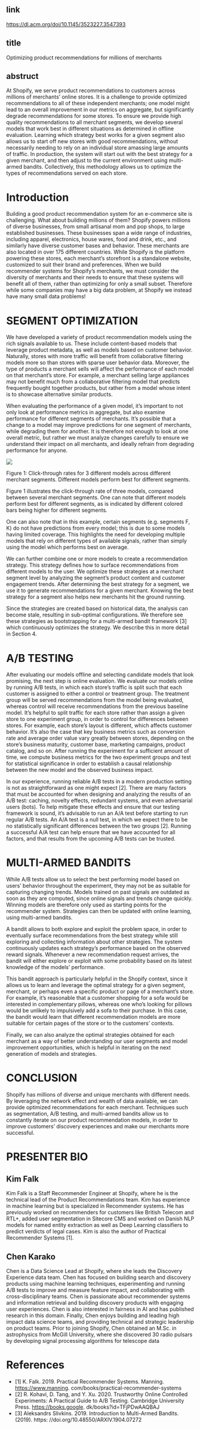 ## link

https://dl.acm.org/doi/10.1145/3523227.3547393

## title

Optimizing product recommendations for millions of merchants

## abstruct

At Shopify, we serve product recommendations to customers across millions of merchants’ online stores. It is a challenge to provide optimized recommendations to all of these independent merchants; one model might lead to an overall improvement in our metrics on aggregate, but significantly degrade recommendations for some stores. To ensure we provide high quality recommendations to all merchant segments, we develop several models that work best in different situations as determined in offline evaluation. Learning which strategy best works for a given segment also allows us to start off new stores with good recommendations, without necessarily needing to rely on an individual store amassing large amounts of traffic. In production, the system will start out with the best strategy for a given merchant, and then adjust to the current environment using multi-armed bandits. Collectively, this methodology allows us to optimize the types of recommendations served on each store.

# Introduction

Building a good product recommendation system for an e-commerce site is challenging. What about building millions of them? Shopify powers millions of diverse businesses, from small artisanal mom and pop shops, to large established businesses. These businesses span a wide range of industries, including apparel, electronics, house wares, food and drink, etc., and similarly have diverse customer bases and behavior. These merchants are also located in over 175 different countries. While Shopify is the platform powering these stores, each merchant’s storefront is a standalone website, customized to suit their brand and preferences. When we build recommender systems for Shopify’s merchants, we must consider the diversity of merchants and their needs to ensure that these systems will benefit all of them, rather than optimizing for only a small subset. Therefore while some companies may have a big data problem, at Shopify we instead have many small data problems!

# SEGMENT OPTIMIZATION

We have developed a variety of product recommendation models using the rich signals available to us. These include content-based models that leverage product metadata, as well as models based on customer behavior. Naturally, stores with more traffic will benefit from collaborative filtering models more so than stores with sparse user behavior data. Moreover, the type of products a merchant sells will affect the performance of each model on that merchant’s store. For example, a merchant selling large appliances may not benefit much from a collaborative filtering model that predicts frequently bought together products, but rather from a model whose intent is to showcase alternative similar products.

When evaluating the performance of a given model, it’s important to not only look at performance metrics in aggregate, but also examine performance for different segments of merchants. It’s possible that a change to a model may improve predictions for one segment of merchants, while degrading them for another. It is therefore not enough to look at one overall metric, but rather we must analyze changes carefully to ensure we understand their impact on all merchants, and ideally refrain from degrading performance for anyone.

![](https://cdn-ak.f.st-hatena.com/images/fotolife/m/m3tech/20221218/20221218110012.png)

Figure 1: Click-through rates for 3 different models across different merchant segments. Different models perform best for different segments.

Figure 1 illustrates the click-through rate of three models, compared between several merchant segments. One can note that different models perform best for different segments, as is indicated by different colored bars being higher for different segments.

One can also note that in this example, certain segments (e.g. segments F, K) do not have predictions from every model; this is due to some models having limited coverage. This highlights the need for developing multiple models that rely on different types of available signals, rather than simply using the model which performs best on average.

We can further combine one or more models to create a recommendation strategy. This strategy defines how to surface recommendations from different models to the user. We optimize these strategies at a merchant segment level by analyzing the segment’s product content and customer engagement trends. After determining the best strategy for a segment, we use it to generate recommendations for a given merchant. Knowing the best strategy for a segment also helps new merchants hit the ground running.

Since the strategies are created based on historical data, the analysis can become stale, resulting in sub-optimal configurations. We therefore see these strategies as bootstrapping for a multi-armed bandit framework [3] which continuously optimizes the strategy. We describe this in more detail in Section 4.

# A/B TESTING

After evaluating our models offline and selecting candidate models that look promising, the next step is online evaluation. We evaluate our models online by running A/B tests, in which each store’s traffic is split such that each customer is assigned to either a control or treatment group. The treatment group will be served recommendations from the model being evaluated, whereas control will receive recommendations from the previous baseline model. It’s helpful to split traffic for each store rather than assign a given store to one experiment group, in order to control for differences between stores. For example, each store’s layout is different, which affects customer behavior. It’s also the case that key business metrics such as conversion rate and average order value vary greatly between stores, depending on the store’s business maturity, customer base, marketing campaigns, product catalog, and so on. After running the experiment for a sufficient amount of time, we compute business metrics for the two experiment groups and test for statistical significance in order to establish a causal relationship between the new model and the observed business impact.

In our experience, running reliable A/B tests in a modern production setting is not as straightforward as one might expect [2]. There are many factors that must be accounted for when designing and analyzing the results of an A/B test: caching, novelty effects, redundant systems, and even adversarial users (bots). To help mitigate these effects and ensure that our testing framework is sound, it’s advisable to run an A/A test before starting to run regular A/B tests. An A/A test is a null test, in which we expect there to be no statistically significant differences between the two groups [2]. Running a successful A/A test can help ensure that we have accounted for all factors, and that results from the upcoming A/B tests can be trusted.

# MULTI-ARMED BANDITS

While A/B tests allow us to select the best performing model based on users’ behavior throughout the experiment, they may not be as suitable for capturing changing trends. Models trained on past signals are outdated as soon as they are computed, since online signals and trends change quickly. Winning models are therefore only used as starting points for the recommender system. Strategies can then be updated with online learning, using multi-armed bandits.

A bandit allows to both explore and exploit the problem space, in order to eventually surface recommendations from the best strategy while still exploring and collecting information about other strategies. The system continuously updates each strategy’s performance based on the observed reward signals. Whenever a new recommendation request arrives, the bandit will either explore or exploit with some probability based on its latest knowledge of the models’ performance.

This bandit approach is particularly helpful in the Shopify context, since it allows us to learn and leverage the optimal strategy for a given segment, merchant, or perhaps even a specific product or page of a merchant’s store. For example, it’s reasonable that a customer shopping for a sofa would be interested in complementary pillows, whereas one who’s looking for pillows would be unlikely to impulsively add a sofa to their purchase. In this case, the bandit would learn that different recommendation models are more suitable for certain pages of the store or to the customers’ contexts.

Finally, we can also analyze the optimal strategies obtained for each merchant as a way of better understanding our user segments and model improvement opportunities, which is helpful in iterating on the next generation of models and strategies.

# CONCLUSION

Shopify has millions of diverse and unique merchants with different needs. By leveraging the network effect and wealth of data available, we can provide optimized recommendations for each merchant. Techniques such as segmentation, A/B testing, and multi-armed bandits allow us to constantly iterate on our product recommendation models, in order to improve customers’ discovery experiences and make our merchants more successful.

# PRESENTER BIO

## Kim Falk

Kim Falk is a Staff Recommender Engineer at Shopify, where he is the technical lead of the Product Recommendations team. Kim has experience in machine learning but is specialized in Recommender systems. He has previously worked on recommenders for customers like British Telecom and RTL+, added user segmentation in Sitecore CMS and worked on Danish NLP models for named entity extraction as well as Deep Learning classifiers to predict verdicts of legal cases. Kim is also the author of Practical Recommender Systems [1].

## Chen Karako

Chen is a Data Science Lead at Shopify, where she leads the Discovery Experience data team. Chen has focused on building search and discovery products using machine learning techniques, experimenting and running A/B tests to improve and measure feature impact, and collaborating with cross-disciplinary teams. Chen is passionate about recommender systems and information retrieval and building discovery products with engaging user experiences. Chen is also interested in fairness in AI and has published research in this domain. Finally, Chen enjoys building and leading high impact data science teams, and providing technical and strategic leadership on product teams. Prior to joining Shopify, Chen obtained an M.Sc. in astrophysics from McGill University, where she discovered 30 radio pulsars by developing signal processing algorithms for telescope data

# References

- [1] K. Falk. 2019. Practical Recommender Systems. Manning. https://www.manning. com/books/practical-recommender-systems
- [2] R. Kohavi, D. Tang, and Y. Xu. 2020. Trustworthy Online Controlled Experiments: A Practical Guide to A/B Testing. Cambridge University Press. https://books.google. dk/books?id=TFjPDwAAQBAJ
- [3] Aleksandrs Slivkins. 2019. Introduction to Multi-Armed Bandits. (2019). https: //doi.org/10.48550/ARXIV.1904.07272
